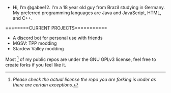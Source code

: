 - Hi, I’m @gabee12. I'm a 18 year old guy from Brazil studying in Germany. My preferred programming languages are Java and JavaScript, HTML, and C++.

========CURRENT PROJECTS===========
- A discord bot for personal use with friends
- MGSV: TPP modding
- Stardew Valley modding

Most [^1] of my public repos are under the GNU GPLv3 license, feel free to create forks if you feel like it. 

[^1]: *Please check the actual license the repo you are forking is under as there are certain exceptions.*

<!---
gabee12/gabee12 is a ✨ special ✨ repository because its `README.md` (this file) appears on your GitHub profile.
You can click the Preview link to take a look at your changes.
--->

